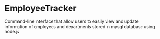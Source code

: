 # EmployeeTracker
Command-line interface that allow users to easily view and update information of employees and departments stored in mysql database using node.js
